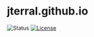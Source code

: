# jterral.github.io

![Status](https://github.com/jterral/jterral.github.io/actions/workflows/gh-pages/badge.svg?branch=main)
[![License](https://img.shields.io/badge/license-MIT-blue.svg)](https://opensource.org/licenses/MIT)
